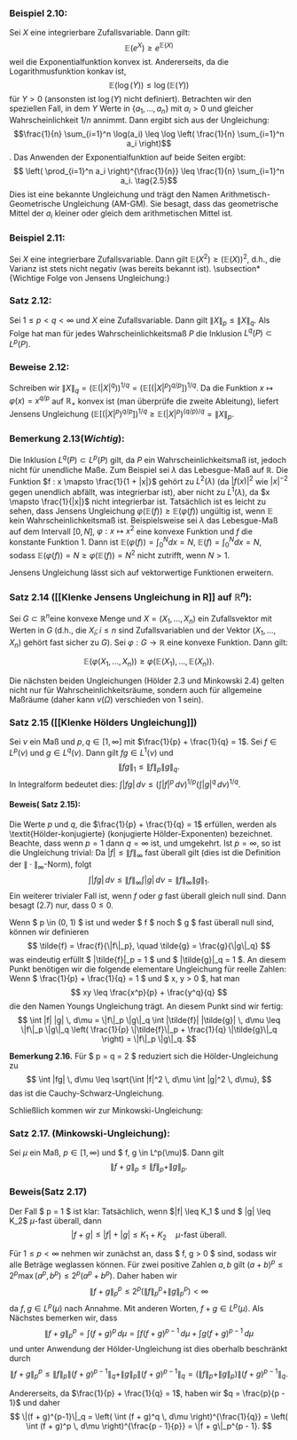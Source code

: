 ### Beispiel 2.10:
Sei $X$ eine integrierbare Zufallsvariable. Dann gilt: $$\mathbb{E}(e^X) \geq e^{\mathbb{E}(X)}$$ weil die Exponentialfunktion konvex ist. Andererseits, da die Logarithmusfunktion konkav ist, $$\mathbb{E}(\log(Y)) \leq \log(\mathbb{E}(Y)) \tag{2.4}$$  für $Y > 0$ (ansonsten ist $\log(Y)$ nicht definiert). Betrachten wir den speziellen Fall, in dem $Y$ Werte in $\{a_1, \dots, a_n\}$ mit $a_i > 0$ und gleicher Wahrscheinlichkeit $1/n$ annimmt. Dann ergibt sich aus der Ungleichung:  $$\frac{1}{n} \sum_{i=1}^n \log(a_i) \leq \log \left( \frac{1}{n} \sum_{i=1}^n a_i \right)$$. Das Anwenden der Exponentialfunktion auf beide Seiten ergibt: $$ \left( \prod_{i=1}^n a_i \right)^{\frac{1}{n}} \leq \frac{1}{n} \sum_{i=1}^n a_i. \tag{2.5}$$Dies ist eine bekannte Ungleichung und trägt den Namen Arithmetisch-Geometrische Ungleichung (AM-GM). Sie besagt, dass das geometrische Mittel der $a_i$ kleiner oder gleich dem arithmetischen Mittel ist. 
### Beispiel 2.11:

Sei $X$ eine integrierbare Zufallsvariable. Dann gilt $\mathbb{E}(X^2) \geq (\mathbb{E}(X))^2$, d.h., die Varianz ist stets nicht negativ (was bereits bekannt ist). \subsection*{Wichtige Folge von Jensens Ungleichung:} 

### Satz 2.12:

Sei $1 \leq p < q < \infty$ und $X$ eine Zufallsvariable. Dann gilt $\| X \|_p \leq \| X \|_q$. Als Folge hat man für jedes Wahrscheinlichkeitsmaß $P$ die Inklusion $L^q(P) \subset L^p(P)$. 

### Beweise 2.12:
 
 Schreiben wir $\| X \|_q = \left(\mathbb{E}(|X|^q)\right)^{1/q} = \left(\mathbb{E}\left[(|X|^p)^{q/p}\right]\right)^{1/q}$. Da die Funktion $x \mapsto \varphi(x) = x^{q/p}$ auf $\mathbb{R}_+$ konvex ist (man überprüfe die zweite Ableitung), liefert Jensens Ungleichung  $\left(\mathbb{E}\left[(|X|^p)^{q/p}\right]\right)^{1/q} \geq \mathbb{E}(|X|^p)^{(q/p)/q} = \| X \|_p$. 

### Bemerkung 2.13(*Wichtig*):

Die Inklusion $L^q(P) \subset L^p(P)$ gilt, da $P$ ein Wahrscheinlichkeitsmaß ist, jedoch nicht für unendliche Maße. Zum Beispiel sei $\lambda$ das Lebesgue-Maß auf $\mathbb{R}$. Die Funktion $f : x \mapsto \frac{1}{1 + |x|}$ gehört zu $L^2(\lambda)$ (da $|f(x)|^2$ wie $|x|^{-2}$ gegen unendlich abfällt, was integrierbar ist), aber nicht zu $L^1(\lambda)$, da $x \mapsto \frac{1}{|x|}$ nicht integrierbar ist. Tatsächlich ist es leicht zu sehen, dass Jensens Ungleichung $\varphi(\mathbb{E}(f)) \geq \mathbb{E}(\varphi(f))$ ungültig ist, wenn $\mathbb{E}$ kein Wahrscheinlichkeitsmaß ist. Beispielsweise sei $\lambda$ das Lebesgue-Maß auf dem Intervall $[0, N]$, $\varphi : x \mapsto x^2$ eine konvexe Funktion und $f$ die konstante Funktion $1$. Dann ist $\mathbb{E}(\varphi(f)) = \int_0^N dx = N$, $\mathbb{E}(f) = \int_0^N dx = N$, sodass $\mathbb{E}(\varphi(f)) = N \geq \varphi(\mathbb{E}(f)) = N^2$ nicht zutrifft, wenn $N > 1$.

Jensens Ungleichung lässt sich auf vektorwertige Funktionen erweitern.

### Satz 2.14 ([[Klenke Jensens Ungleichung in R]] auf $\mathbb{R}^n$):

Sei $G \subset \mathbb{R}^n$eine konvexe Menge und $X = (X_1, \dots, X_n)$ ein Zufallsvektor mit Werten in $G$ (d.h., die $X_i; i \leq n$ sind Zufallsvariablen und der Vektor $(X_1, \dots, X_n)$ gehört fast sicher zu $G$). Sei $\varphi: G \to \mathbb{R}$ eine konvexe Funktion. Dann gilt:

$$
\mathbb{E}(\varphi(X_1, \dots, X_n)) \geq \varphi(\mathbb{E}(X_1), \dots, \mathbb{E}(X_n)). \tag{2.6}
$$

Die nächsten beiden Ungleichungen (Hölder 2.3 und Minkowski 2.4) gelten nicht nur für Wahrscheinlichkeitsräume, sondern auch für allgemeine Maßräume (daher kann $\nu(\Omega)$ verschieden von 1 sein).

### Satz 2.15 ([[Klenke Hölders Ungleichung]])
Sei $\nu$ ein Maß und $p, q \in [1, \infty]$ mit $\frac{1}{p} + \frac{1}{q} = 1$. Sei $f \in L^p(\nu)$ und $g \in L^q(\nu)$. Dann gilt $fg \in L^1(\nu)$ und
$$
\| fg \|_1 \leq \| f \|_p \| g \|_q. \tag{2.7}
$$
In Integralform bedeutet dies: $\int |fg| \, d\nu \leq \left( \int |f|^p \, d\nu \right)^{1/p} \left( \int |g|^q \, d\nu \right)^{1/q}.$

#### Beweis( Satz 2.15):

Die Werte $p$ und $q$, die $\frac{1}{p} + \frac{1}{q} = 1$ erfüllen, werden als \textit{Hölder-konjugierte} (konjugierte Hölder-Exponenten) bezeichnet. Beachte, dass wenn $p = 1$ dann $q = \infty$ ist, und umgekehrt. Ist $p = \infty$, so ist die Ungleichung trivial: Da $|f| \leq \| f \|_\infty$ fast überall gilt (dies ist die Definition der $\|\cdot\|_\infty$-Norm), folgt
$$
\int |fg| \, d\nu \leq \| f \|_\infty \int |g| \, d\nu = \| f \|_\infty \| g \|_1.
$$
Ein weiterer trivialer Fall ist, wenn $f$ oder $g$ fast überall gleich null sind. Dann besagt (2.7)
nur, dass $0 \leq 0$.

Wenn $ p \in (0, 1) $ ist und weder $ f $ noch $ g $ fast überall null sind, können wir definieren
$$ \tilde{f} = \frac{f}{\|f\|_p}, \quad \tilde{g} = \frac{g}{\|g\|_q} $$
was eindeutig erfüllt $ \|\tilde{f}\|_p = 1 $ und $ \|\tilde{g}\|_q = 1 $. An diesem Punkt benötigen wir die folgende elementare Ungleichung für reelle Zahlen: Wenn $ \frac{1}{p} + \frac{1}{q} = 1 $ und $ x, y > 0 $, hat man
$$ xy \leq \frac{x^p}{p} + \frac{y^q}{q} $$
die den Namen Youngs Ungleichung trägt. An diesem Punkt sind wir fertig:
$$ \int |f| |g| \, d\mu = \|f\|_p \|g\|_q \int |\tilde{f}| |\tilde{g}| \, d\mu \leq \|f\|_p \|g\|_q \left( \frac{1}{p} \|\tilde{f}\|_p + \frac{1}{q} \|\tilde{g}\|_q \right) = \|f\|_p \|g\|_q. $$

**Bemerkung 2.16.** Für $ p = q = 2 $ reduziert sich die Hölder-Ungleichung zu
$$ \int |fg| \, d\mu \leq \sqrt{\int |f|^2 \, d\mu \int |g|^2 \, d\mu}, $$
das ist die Cauchy-Schwarz-Ungleichung.

Schließlich kommen wir zur Minkowski-Ungleichung:

### Satz 2.17. (Minkowski-Ungleichung):

Sei $\mu$ ein Maß, $p \in [1, \infty)$ und $ f, g \in L^p(\mu)$. Dann gilt
$$ \|f + g\|_p \leq \|f\|_p + \|g\|_p. $$

### Beweis(Satz 2.17) 

Der Fall $ p = 1 $ ist klar: Tatsächlich, wenn $|f| \leq K_1 $ und $ |g| \leq K_2$ $\mu$-fast überall, dann
$$ |f + g| \leq |f| + |g| \leq K_1 + K_2 \quad \mu\text{-fast überall}. $$

Für $1 \leq p < \infty$ nehmen wir zunächst an, dass $ f, g > 0 $ sind, sodass wir alle Beträge weglassen können. Für zwei positive Zahlen $a, b$ gilt $(a + b)^p \leq 2^p \max(a^p, b^p) \leq 2^p (a^p + b^p)$. Daher haben wir
$$ \|f + g\|_p^p \leq 2^p (\|f\|_p^p + \|g\|_p^p) < \infty $$
da $f, g \in L^p(\mu)$ nach Annahme. Mit anderen Worten, $f + g \in L^p(\mu)$. Als Nächstes bemerken wir, dass
$$ \|f + g\|_p^p = \int (f + g)^p \, d\mu = \int f (f + g)^{p-1} \, d\mu + \int g (f + g)^{p-1} \, d\mu $$
und unter Anwendung der Hölder-Ungleichung ist dies oberhalb beschränkt durch
$$ \|f + g\|_p^p \leq \|f\|_p \|(f + g)^{p-1}\|_q + \|g\|_p \|(f + g)^{p-1}\|_q = (\|f\|_p + \|g\|_p) \|(f + g)^{p-1}\|_q. $$

Andererseits, da $\frac{1}{p} + \frac{1}{q} = 1$, haben wir $q = \frac{p}{p - 1}$ und daher
$$ \|(f + g)^{p-1}\|_q = \left( \int (f + g)^q \, d\mu \right)^{\frac{1}{q}} = \left( \int (f + g)^p \, d\mu \right)^{\frac{p - 1}{p}} = \|f + g\|_p^{p - 1}. $$
